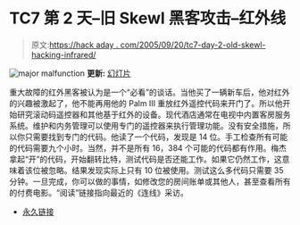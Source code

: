 # TC7 第 2 天–旧 Skewl 黑客攻击–红外线

> 原文:[https://hack aday . com/2005/09/20/tc7-day-2-old-skewl-hacking-infrared/](https://hackaday.com/2005/09/20/tc7-day-2-old-skewl-hacking-infrared/)

![major malfunction](../Images/6fb228aa40e1d5cf96da31ef7aa2c6b7.png)
**更新:** [幻灯片](http://toorcon.org/2005/slides/majormalfunction-oldskewlhackinginfrared.pdf)

重大故障的红外黑客被认为是一个“必看”的谈话。当他买了一辆新车后，他对红外的兴趣被激起了，他不能再用他的 Palm III 重放红外遥控代码来开门了。所以他开始研究滚动码遥控器和其他基于红外的设备。现代酒店通常在电视中内置客房服务系统。维护和内务管理可以使用专门的遥控器来执行管理功能。没有安全措施，所以你只需要找到专门的代码。他读了一个代码，发现是 14 位。手工检查所有可能的代码需要九个小时。当然，并不是所有 16，384 个可能的代码都有作用。梅杰拿起“开”的代码，开始翻转比特，测试代码是否还能工作。如果它仍然工作，这意味着该位被忽略。结果发现实际上只有 10 位被使用。测试这么多代码只需要 35 分钟。一旦完成，你可以做的事情，如修改您的房间账单或其他人，甚至查看所有的付费电影。“阅读”链接指向最近的《连线》采访。

*   [永久链接](http://www.wired.com/news/privacy/0,1848,68370,00.html)